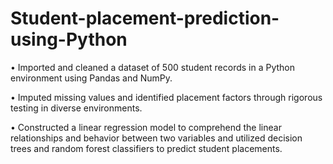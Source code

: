 # Student-placement-prediction-using-Python
• Imported and cleaned a dataset of 500 student records in a Python environment using Pandas and NumPy.

• Imputed missing values and identified placement factors through rigorous testing in diverse environments.

• Constructed a linear regression model to comprehend the linear relationships and behavior between two variables and utilized decision trees and random forest classifiers to predict student placements.
